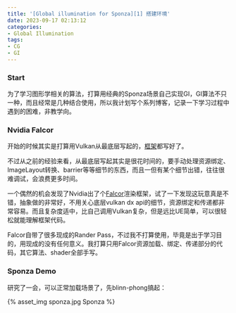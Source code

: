 ```yaml
---
title: '[Global illumination for Sponza][1] 搭建环境'
date: 2023-09-17 02:13:12
categories:
- Global Illumination
tags:
- CG
- GI
---
```


### Start
为了学习图形学相关的算法，打算用经典的Sponza场景自己实现GI，GI算法不只一种，而且经常是几种结合使用，所以我计划写个系列博客，记录一下学习过程中遇到的困难，非教学向。

### Nvidia Falcor
开始的时候其实是打算用Vulkan从最底层写起的，[框架](https://github.com/Inori/GowVulkanSamples)都写好了。

不过从之前的经验来看，从最底层写起其实是很花时间的，要手动处理资源绑定、ImageLayout转换、barrier等等细节的东西，而且一但有某个细节出错，往往很难调试，会浪费更多时间。

一个偶然的机会发现了Nvidia出了个[Falcor](https://github.com/Inori/Falcor)渲染框架，试了一下发现这玩意真是不错，抽象做的非常好，不用关心底层vulkan dx api的细节，资源绑定和传递都非常容易。而且复杂度适中，比自己调用Vulkan复杂，但是远比UE简单，可以很轻松就能理解框架代码。

Falcor自带了很多现成的Rander Pass，不过我不打算使用，毕竟是出于学习目的，用现成的没有任何意义。我打算只用Falcor资源加载、绑定、传递部分的代码，其它算法、shader全部手写。

### Sponza Demo
研究了一会，可以正常加载场景了，先blinn-phong搞起：

{% asset_img sponza.jpg Sponza %}  